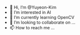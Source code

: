 - 👋 Hi, I’m @Yuyeon-Kim
- 👀 I’m interested in AI
- 🌱 I’m currently learning OpenCV
- 💞️ I’m looking to collaborate on ...
- 📫 How to reach me ...

<!---
Yuyeon-Kim/Yuyeon-Kim is a ✨ special ✨ repository because its `README.md` (this file) appears on your GitHub profile.
You can click the Preview link to take a look at your changes.
--->
